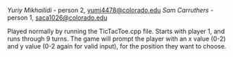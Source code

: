 *Yuriy Mikhailidi* - person 2, yumi4478@colorado.edu
*Sam Carruthers*   - person 1, saca1026@colorado.edu

Played normally by running the TicTacToe.cpp file. Starts with player 1, and runs through 9 turns. The game will prompt 
the player with an x value (0-2) and y value (0-2 again for valid input), for the position they want to choose. 
